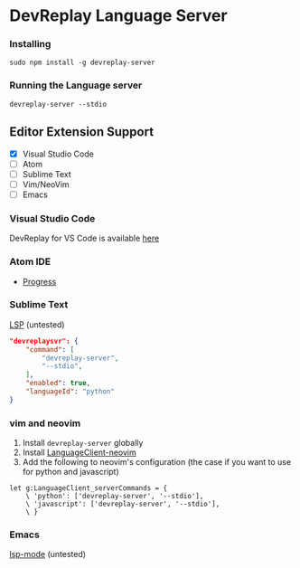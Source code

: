 # DevReplay Language Server

### Installing

```
sudo npm install -g devreplay-server
```


### Running the Language server

```
devreplay-server --stdio
```



## Editor Extension Support

* [x] Visual Studio Code
* [ ] Atom
* [ ] Sublime Text
* [ ] Vim/NeoVim
* [ ] Emacs

### Visual Studio Code

DevReplay for VS Code is available [here]((https://marketplace.visualstudio.com/items?itemName=Ikuyadeu.devreplay))


### Atom IDE

* [Progress](https://github.com/devreplay/devreplay-atom)

### Sublime Text

[LSP](https://github.com/tomv564/LSP) (untested)

```json
"devreplaysvr": {
    "command": [
        "devreplay-server",
        "--stdio",
    ],
    "enabled": true,
    "languageId": "python"
}
```

### vim and neovim

1. Install `devreplay-server` globally
2. Install [LanguageClient-neovim](https://github.com/autozimu/LanguageClient-neovim/blob/next/INSTALL.md)
3. Add the following to neovim's configuration (the case if you want to use for python and javascript)

```vim
let g:LanguageClient_serverCommands = {
    \ 'python': ['devreplay-server', '--stdio'],
    \ 'javascript': ['devreplay-server', '--stdio'],
    \ }
```

### Emacs

[lsp-mode](https://github.com/emacs-lsp/lsp-mode) (untested)
